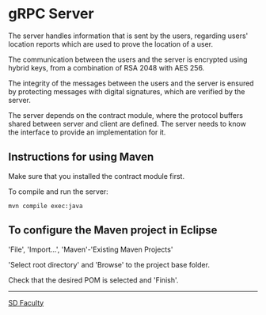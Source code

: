 # gRPC Server

The server handles information that is sent by the users, regarding users' location reports which are used to prove the location of a user.

The communication between the users and the server is encrypted using hybrid keys, from a combination of RSA 2048 with AES 256.

The integrity of the messages between the users and the server is ensured by protecting messages with digital signatures, which are verified by the server.

The server depends on the contract module, where the protocol buffers shared between server and client are defined.
The server needs to know the interface to provide an implementation for it.


## Instructions for using Maven

Make sure that you installed the contract module first.

To compile and run the server:

```
mvn compile exec:java
```


## To configure the Maven project in Eclipse

'File', 'Import...', 'Maven'-'Existing Maven Projects'

'Select root directory' and 'Browse' to the project base folder.

Check that the desired POM is selected and 'Finish'.


----

[SD Faculty](mailto:leic-sod@disciplinas.tecnico.ulisboa.pt)
